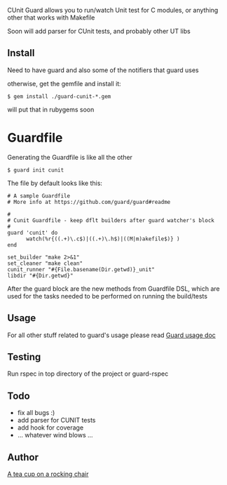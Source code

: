 CUnit Guard allows you to run/watch Unit test for C modules, or anything other that works with Makefile

Soon will add parser for CUnit tests, and probably other UT libs

## Install

Need to have guard and also some of the notifiers that guard uses

otherwise, get the gemfile and install it:
```
$ gem install ./guard-cunit-*.gem
```

will put that in rubygems soon

# Guardfile

Generating the Guardfile is like all the other

```
$ guard init cunit
```

The file by default looks like this:

```
# A sample Guardfile
# More info at https://github.com/guard/guard#readme

#
# Cunit Guardfile - keep dflt builders after guard watcher's block
#
guard 'cunit' do
      watch(%r{((.+)\.c$)|((.+)\.h$)|((M|m)akefile$)} )	
end

set_builder "make 2>&1"
set_cleaner "make clean"
cunit_runner "#{File.basename(Dir.getwd)}_unit"
libdir "#{Dir.getwd}"

```

After the guard block are the new methods from Guardfile DSL, which are used for the tasks needed to be performed on running the build/tests



## Usage

For all other stuff related to guard's usage please read [Guard usage doc](https://github.com/guard/guard#readme)

Testing
-----------

Run rspec in top directory of the project or guard-rspec


Todo
-----------
- fix all bugs :)
- add parser for CUNIT tests
- add hook for coverage
- ... whatever wind blows ...

Author
----------
[A tea cup on a rocking chair](https://github.com/strandjata)

